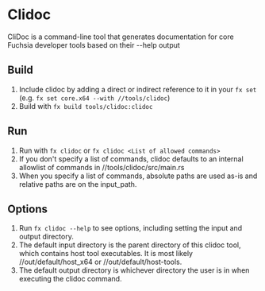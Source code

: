# Clidoc

CliDoc is a command-line tool that generates documentation for core Fuchsia developer tools based on their --help output

## Build

1. Include clidoc by adding a direct or indirect reference to it in your `fx set` (e.g. `fx set core.x64 --with //tools/clidoc`)
1. Build with `fx build tools/clidoc:clidoc`

## Run

1. Run with `fx clidoc` or `fx clidoc <List of allowed commands>`
1. If you don't specify a list of commands, clidoc defaults to an internal allowlist of commands in //tools/clidoc/src/main.rs
1. When you specify a list of commands, absolute paths are used as-is and relative paths are on the input_path.

## Options

1. Run `fx clidoc --help` to see options, including setting the input and output directory. 
1. The default input directory is the parent directory of this clidoc tool, which contains host tool executables. It is most likely //out/default/host_x64 or //out/default/host-tools.
1. The default output directory is whichever directory the user is in when executing the clidoc command.